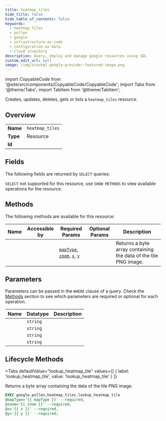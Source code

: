 ```yaml
--- 
title: heatmap_tiles
hide_title: false
hide_table_of_contents: false
keywords:
  - heatmap_tiles
  - pollen
  - google
  - infrastructure-as-code
  - configuration-as-data
  - cloud inventory
description: Query, deploy and manage google resources using SQL
custom_edit_url: null
image: /img/stackql-google-provider-featured-image.png
---
```


import CopyableCode from '@site/src/components/CopyableCode/CopyableCode';
import Tabs from '@theme/Tabs';
import TabItem from '@theme/TabItem';

Creates, updates, deletes, gets or lists a <code>heatmap_tiles</code> resource.

## Overview
<table><tbody>
<tr><td><b>Name</b></td><td><code>heatmap_tiles</code></td></tr>
<tr><td><b>Type</b></td><td>Resource</td></tr>
<tr><td><b>Id</b></td><td><CopyableCode code="google.pollen.heatmap_tiles" /></td></tr>
</tbody></table>

## Fields

The following fields are returned by `SELECT` queries:

`SELECT` not supported for this resource, use `SHOW METHODS` to view available operations for the resource.


## Methods

The following methods are available for this resource:

<table>
<thead>
    <tr>
    <th>Name</th>
    <th>Accessible by</th>
    <th>Required Params</th>
    <th>Optional Params</th>
    <th>Description</th>
    </tr>
</thead>
<tbody>
<tr>
    <td><a href="#lookup_heatmap_tile"><CopyableCode code="lookup_heatmap_tile" /></a></td>
    <td><CopyableCode code="exec" /></td>
    <td><a href="#parameter-mapType"><code>mapType</code></a>, <a href="#parameter-zoom"><code>zoom</code></a>, <a href="#parameter-x"><code>x</code></a>, <a href="#parameter-y"><code>y</code></a></td>
    <td></td>
    <td>Returns a byte array containing the data of the tile PNG image.</td>
</tr>
</tbody>
</table>

## Parameters

Parameters can be passed in the `WHERE` clause of a query. Check the [Methods](#methods) section to see which parameters are required or optional for each operation.

<table>
<thead>
    <tr>
    <th>Name</th>
    <th>Datatype</th>
    <th>Description</th>
    </tr>
</thead>
<tbody>
<tr id="parameter-mapType">
    <td><CopyableCode code="mapType" /></td>
    <td><code>string</code></td>
    <td></td>
</tr>
<tr id="parameter-x">
    <td><CopyableCode code="x" /></td>
    <td><code>string</code></td>
    <td></td>
</tr>
<tr id="parameter-y">
    <td><CopyableCode code="y" /></td>
    <td><code>string</code></td>
    <td></td>
</tr>
<tr id="parameter-zoom">
    <td><CopyableCode code="zoom" /></td>
    <td><code>string</code></td>
    <td></td>
</tr>
</tbody>
</table>

## Lifecycle Methods

<Tabs
    defaultValue="lookup_heatmap_tile"
    values={[
        { label: 'lookup_heatmap_tile', value: 'lookup_heatmap_tile' }
    ]}
>
<TabItem value="lookup_heatmap_tile">

Returns a byte array containing the data of the tile PNG image.

```sql
EXEC google.pollen.heatmap_tiles.lookup_heatmap_tile 
@mapType='{{ mapType }}' --required, 
@zoom='{{ zoom }}' --required, 
@x='{{ x }}' --required, 
@y='{{ y }}' --required;
```
</TabItem>
</Tabs>
